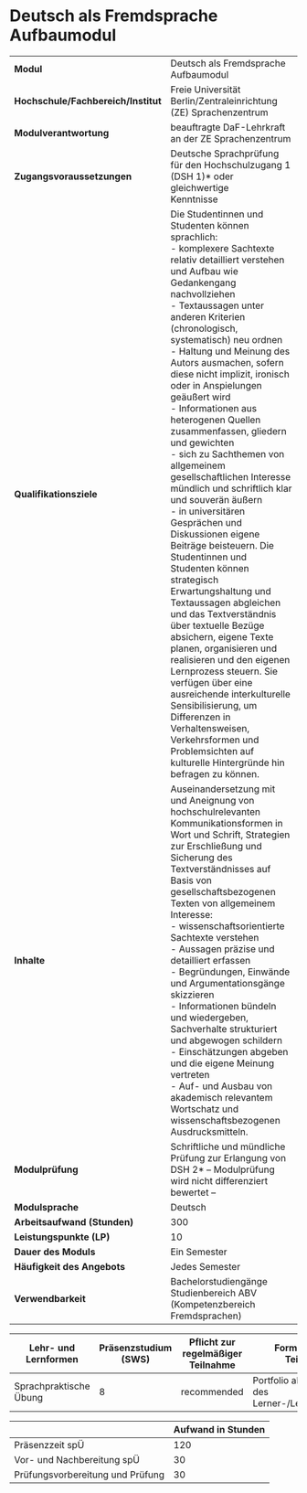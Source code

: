 # Deutsch als Fremdsprache Aufbaumodul
|                                    |   |
|------------------------------------|---|
|**Modul**                           | Deutsch als Fremdsprache Aufbaumodul |
|**Hochschule/Fachbereich/Institut** | Freie Universität Berlin/Zentraleinrichtung (ZE) Sprachenzentrum |
|**Modulverantwortung**              | beauftragte DaF-Lehrkraft an der ZE Sprachenzentrum |
|**Zugangsvoraussetzungen**          | Deutsche Sprachprüfung für den Hochschulzugang 1 (DSH 1)\* oder gleichwertige<br>Kenntnisse |
|**Qualifikationsziele**             | Die Studentinnen und Studenten können sprachlich:<br>- komplexere Sachtexte relativ detailliert verstehen und Aufbau wie Gedankengang nachvollziehen<br>- Textaussagen unter anderen Kriterien (chronologisch, systematisch) neu ordnen<br>- Haltung und Meinung des Autors ausmachen, sofern diese nicht implizit, ironisch oder in Anspielungen geäußert wird<br>- Informationen aus heterogenen Quellen zusammenfassen, gliedern und gewichten<br>- sich zu Sachthemen von allgemeinem gesellschaftlichen Interesse mündlich und schriftlich klar und souverän äußern<br>- in universitären Gesprächen und Diskussionen eigene Beiträge beisteuern. Die Studentinnen und Studenten können strategisch Erwartungshaltung und Textaussagen abgleichen und das Textverständnis über textuelle Bezüge absichern, eigene Texte planen, organisieren und realisieren und den eigenen Lernprozess steuern. Sie verfügen über eine ausreichende interkulturelle Sensibilisierung, um Differenzen in Verhaltensweisen, Verkehrsformen und Problemsichten auf kulturelle Hintergründe hin befragen zu können. |
|**Inhalte**                         | Auseinandersetzung mit und Aneignung von hochschulrelevanten Kommunikationsformen in Wort und Schrift, Strategien zur Erschließung und Sicherung des Textverständnisses auf Basis von gesellschaftsbezogenen Texten von allgemeinem Interesse:<br>- wissenschaftsorientierte Sachtexte verstehen<br>- Aussagen präzise und detailliert erfassen<br>- Begründungen, Einwände und Argumentationsgänge skizzieren<br>- Informationen bündeln und wiedergeben, Sachverhalte strukturiert und abgewogen schildern<br>- Einschätzungen abgeben und die eigene Meinung vertreten<br>- Auf- und Ausbau von akademisch relevantem Wortschatz und wissenschaftsbezogenen Ausdrucksmitteln. |
|**Modulprüfung**                    | Schriftliche und mündliche Prüfung zur Erlangung von DSH 2\* – Modulprüfung wird nicht differenziert bewertet – |
|**Modulsprache**                    | Deutsch |
|**Arbeitsaufwand (Stunden)**        | 300 |
|**Leistungspunkte (LP)**            | 10 |
|**Dauer des Moduls**                | Ein Semester |
|**Häufigkeit des Angebots**         | Jedes Semester |
|**Verwendbarkeit**                  | Bachelorstudiengänge Studienbereich ABV (Kompetenzbereich Fremdsprachen) |

| Lehr- und Lernformen | Präsenzstudium <br> (SWS) | Pflicht zur regelmäßiger Teilnahme | Formen aktiver Teilnahme |
| ---------------------|---------------------------|------------------------------------|------------------------- |
| Sprachpraktische Übung | 8                         | recommended                        | Portfolio als Grundlage des Lerner-/Lehrerfeedbacks |

|   | Aufwand in Stunden |
| - |--------------------|
| Präsenzzeit spÜ                          | 120   |
| Vor- und Nachbereitung spÜ               | 30    |
| Prüfungsvorbereitung und Prüfung         | 30    |
